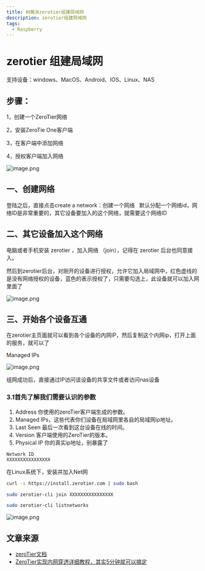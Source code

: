```yaml
---
title: 树莓派zerotier组建局域网
description: zerotier组建局域网
tags:
  - Raspberry
---
```

# zerotier 组建局域网

支持设备：windows、MacOS、Android、IOS、Linux、NAS

## 步骤：

1，创建一个ZeroTier网络

2，安装ZeroTie One客户端

3，在客户端中添加网络

4，授权客户端加入网络

![image.png](https://qiniu.121rh.com/obsidian/img/20230216082643.png)


## 一、创建网络


登陆之后，直接点击create a network：创建一个网络
 
默认分配一个网络id，网络ID是非常重要的，其它设备要加入的这个网络，就需要这个网络ID


## 二、其它设备加入这个网络

电脑或者手机安装 zerotier ，加入网络 （join），记得在 zerotier 后台也同意接入。

然后到zerotier后台，对刚开的设备进行授权，允许它加入局域网中，红色虚线的是没有网络授权的设备，蓝色的表示授权了，只需要勾选上，此设备就可以加入网里面了

![image.png](https://qiniu.121rh.com/obsidian/img/20230216074807.png)

## 三、开始各个设备互通

在zerotier主页面就可以看到各个设备的内网IP，然后复制这个内网ip，打开上面的服务，就可以了

Managed IPs

![image.png](https://qiniu.121rh.com/obsidian/img/20230216074922.png)

组网成功后，直接通过IP访问该设备的共享文件或者访问nas设备

### 3.1首先了解我们需要认识的参数

1. Address 你使用的zeroTier客户端生成的参数。
2. Managed IPs，这些代表你们设备在局域网里各自的局域网ip地址。
3. Last Seen 最后一次看到这台设备在线的时间。
4. Version 客户端使用的ZeroTier的版本。
5. Physical IP 你的真实ip地址，别暴露了


```
Network ID
XXXXXXXXXXXXXXXX
```

在Linux系统下，安装并加入Net网

```sh
curl -s https://install.zerotier.com | sudo bash

sudo zerotier-cli join XXXXXXXXXXXXXXXX

sudo zerotier-cli listnetworks

```

![image.png](https://qiniu.121rh.com/obsidian/img/20230216083345.png)

## 文章来源
- [zeroTier文档](https://docs.zerotier.com/getting-started/getting-started)
- [ZeroTier实现内网穿透详细教程，其实5分钟就可以搞定](https://blog.csdn.net/weixin_44786530/article/details/128283075)

